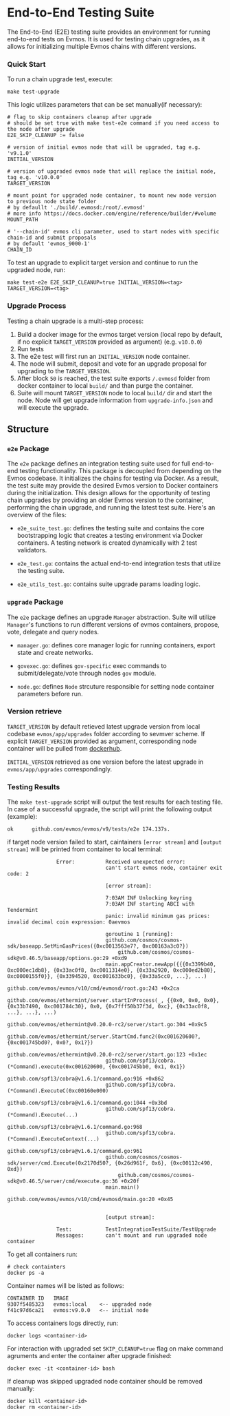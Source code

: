 # End-to-End Testing Suite

The End-to-End (E2E) testing suite provides an environment for running
end-to-end tests on Evmos. It is used for testing chain upgrades, as it allows
for initializing multiple Evmos chains with different versions.

### Quick Start

To run a chain upgrade test, execute:

```shell
make test-upgrade
```

This logic utilizes parameters that can be set manually(if necessary):

```shell
# flag to skip containers cleanup after upgrade
# should be set true with make test-e2e command if you need access to the node after upgrade
E2E_SKIP_CLEANUP := false

# version of initial evmos node that will be upgraded, tag e.g. 'v9.1.0'
INITIAL_VERSION

# version of upgraded evmos node that will replace the initial node, tag e.g. 'v10.0.0'
TARGET_VERSION

# mount point for upgraded node container, to mount new node version to previous node state folder
# by defaullt './build/.evmosd:/root/.evmosd'
# more info https://docs.docker.com/engine/reference/builder/#volume
MOUNT_PATH

# '--chain-id' evmos cli parameter, used to start nodes with specific chain-id and submit proposals
# by default 'evmos_9000-1'
CHAIN_ID
```

To test an upgrade to explicit target version and continue to run the upgraded
node, run:

```shell
make test-e2e E2E_SKIP_CLEANUP=true INITIAL_VERSION=<tag> TARGET_VERSION=<tag>
```

### Upgrade Process

Testing a chain upgrade is a multi-step process:

1.  Build a docker image for the evmos target version (local repo by default, if
    no explicit `TARGET_VERSION` provided as argument) (e.g. `v10.0.0`)
2.  Run tests
3.  The e2e test will first run an `INITIAL_VERSION` node container.
4.  The node will submit, deposit and vote for an upgrade proposal for upgrading
    to the `TARGET_VERSION`.
5.  After block `50` is reached, the test suite exports `/.evmosd` folder from
    docker container to local `build/` and than purge the container.
6.  Suite will mount `TARGET_VERSION` node to local `build/` dir and start the
    node. Node will get upgrade information from `upgrade-info.json` and will
    execute the upgrade.

## Structure

### `e2e` Package

The `e2e` package defines an integration testing suite used for full end-to-end
testing functionality. This package is decoupled from depending on the Evmos
codebase. It initializes the chains for testing via Docker. As a result, the
test suite may provide the desired Evmos version to Docker containers during the
initialization. This design allows for the opportunity of testing chain upgrades
by providing an older Evmos version to the container, performing the chain
upgrade, and running the latest test suite. Here's an overview of the files:

*   `e2e_suite_test.go`: defines the testing suite and contains the core
    bootstrapping logic that creates a testing environment via Docker containers.
    A testing network is created dynamically with 2 test validators.

*   `e2e_test.go`: contains the actual end-to-end integration tests that utilize
    the testing suite.

*   `e2e_utils_test.go`: contains suite upgrade params loading logic.

### `upgrade` Package

The `e2e` package defines an upgrade `Manager` abstraction. Suite will utilize
`Manager`'s functions to run different versions of evmos containers, propose,
vote, delegate and query nodes.

*   `manager.go`: defines core manager logic for running containers, export state
    and create networks.

*   `govexec.go`: defines `gov-specific` exec commands to submit/delegate/vote
    through nodes `gov` module.

*   `node.go`: defines `Node` strcuture responsible for setting node container
    parameters before run.

### Version retrieve

`TARGET_VERSION` by default retieved latest upgrade version from local codebase
`evmos/app/upgrades` folder according to sevmver scheme. If explicit
`TARGET_VERSION` provided as argument, corresponding node container will be
pulled from [dockerhub](https://hub.docker.com/r/tharsishq/evmos/tags).

`INITIAL_VERSION` retrieved as one version before the latest upgrade in
`evmos/app/upgrades` correspondingly.

### Testing Results

The `make test-upgrade` script will output the test results for each testing
file. In case of a successful upgrade, the script will print the following
output (example):

```log
ok  	github.com/evmos/evmos/v9/tests/e2e	174.137s.
```

if target node version failed to start, caintainers `[error stream]` and
`[output stream]` will be printed from container to local terminal:

```log
            	Error:      	Received unexpected error:
            	            	can't start evmos node, container exit code: 2

            	            	[error stream]:

            	            	7:03AM INF Unlocking keyring
            	            	7:03AM INF starting ABCI with Tendermint
            	            	panic: invalid minimum gas prices: invalid decimal coin expression: 0aevmos

            	            	goroutine 1 [running]:
            	            	github.com/cosmos/cosmos-sdk/baseapp.SetMinGasPrices({0xc0013563e7?, 0xc00163a3c0?})
            	            		github.com/cosmos/cosmos-sdk@v0.46.5/baseapp/options.go:29 +0xd9
            	            	main.appCreator.newApp({{{0x3399b40, 0xc000ec1db8}, {0x33ac0f8, 0xc0011314e0}, {0x33a2920, 0xc000ed2b80}, 0xc0000155f0}}, {0x3394520, 0xc001633bc0}, {0x33a5cc0, ...}, ...)
            	            		github.com/evmos/evmos/v10/cmd/evmosd/root.go:243 +0x2ca
            	            	github.com/evmos/ethermint/server.startInProcess(_, {{0x0, 0x0, 0x0}, {0x33b7490, 0xc001784c30}, 0x0, {0x7fff50b37f3d, 0xc}, {0x33ac0f8, ...}, ...}, ...)
            	            		github.com/evmos/ethermint@v0.20.0-rc2/server/start.go:304 +0x9c5
            	            	github.com/evmos/ethermint/server.StartCmd.func2(0xc001620600?, {0xc001745bd0?, 0x0?, 0x1?})
            	            		github.com/evmos/ethermint@v0.20.0-rc2/server/start.go:123 +0x1ec
            	            	github.com/spf13/cobra.(*Command).execute(0xc001620600, {0xc001745bb0, 0x1, 0x1})
            	            		github.com/spf13/cobra@v1.6.1/command.go:916 +0x862
            	            	github.com/spf13/cobra.(*Command).ExecuteC(0xc00160e000)
            	            		github.com/spf13/cobra@v1.6.1/command.go:1044 +0x3bd
            	            	github.com/spf13/cobra.(*Command).Execute(...)
            	            		github.com/spf13/cobra@v1.6.1/command.go:968
            	            	github.com/spf13/cobra.(*Command).ExecuteContext(...)
            	            		github.com/spf13/cobra@v1.6.1/command.go:961
            	            	github.com/cosmos/cosmos-sdk/server/cmd.Execute(0x2170d50?, {0x26d961f, 0x6}, {0xc00112c490, 0xd})
            	            		github.com/cosmos/cosmos-sdk@v0.46.5/server/cmd/execute.go:36 +0x20f
            	            	main.main()
            	            		github.com/evmos/evmos/v10/cmd/evmosd/main.go:20 +0x45


            	            	[output stream]:

            	Test:       	TestIntegrationTestSuite/TestUpgrade
            	Messages:   	can't mount and run upgraded node container
```

To get all containers run:

```shell
# check containters
docker ps -a
```

Container names will be listed as follows:

```log
CONTAINER ID   IMAGE
9307f5485323   evmos:local    <-- upgraded node
f41c97d6ca21   evmos:v9.0.0   <-- initial node
```

To access containers logs directly, run:

```shell
docker logs <container-id>
```

For interaction with upgraded set `SKIP_CLEANUP=true` flag on make command
agruments and enter the container after upgrade finished:

```shell
docker exec -it <container-id> bash
```

If cleanup was skipped upgraded node container should be removed manually:

```shell
docker kill <container-id>
docker rm <container-id>
```

